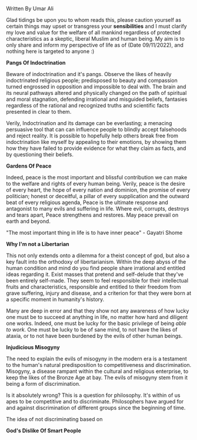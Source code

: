 Written By Umar Ali

Glad tidings be upon you to whom reads this, please caution yourself as certain things may upset or transgress your **sensibilities** and I must clarify my love and value for the welfare of all mankind regardless of protected characteristics as a skeptic, liberal Muslim and human being. My aim is to only share and inform my perspective of life as of (Date 09/11/2022), and nothing here is targeted to anyone :)



**Pangs Of Indoctrination**

Beware of indoctrination and it's pangs. Observe the likes of heavily indoctrinated religious people; predisposed to beauty and compassion turned engrossed in opposition and impossible to deal with. The brain and its neural pathways altered and physically changed on the path of spiritual and moral stagnation, defending irrational and misguided beliefs, fantasies regardless of the rational and recognized truths and scientific facts presented in clear to them.

Verily, Indoctrination and its damage can be everlasting; a menacing persuasive tool that can can influence people to blindly accept falsehoods and reject reality. It is possible to hopefully help others break free from indoctrination like myself by appealing to their emotions, by showing them how they have failed to provide evidence for what they claim as facts, and by questioning their beliefs.


**Gardens Of Peace**

Indeed, peace is the most important and blissful contribution we can make to the welfare and rights of every human being. Verily, peace is the desire of every heart, the hope of every nation and dominion, the promise of every politician; honest or deceitful, a pillar of every supplication and the outward beat of every religious agenda, Peace is the ultimate response and antagonist to many evils and suffering in life. Where evil, corrupts, destroys and tears apart, Peace strengthens and restores. May peace prevail on earth and beyond.

"The most important thing in life is to have inner peace" - Gayatri Shome


**Why I'm not a Libertarian**

This not only extends onto a dilemma for a theist concept of god, but also a key fault into the orthodoxy of libertarianism. Within the deep abyss of the human condition and mind do you find people share irrational and entitled ideas regarding it. Exist masses that pretend and self-delude that they've been entirely self-made. They seem to feel responsible for their intellectual fruits and characteristics, responsible and entitled to their freedom from grave suffering, injury and disease, and a criterion for that they were born at a specific moment in humanity's history. 

Many are deep in error and that they show not any awareness of how lucky one must be to succeed at anything in life, no matter how hard and diligent one works. Indeed, one must be lucky for the basic privilege of being _able to work_. One must be lucky to be of sane mind, to not have the likes of ataxia, or to not have been burdened by the evils of other human beings.



**Injudicious Misogyny** 

The need to explain the evils of misogyny in the modern era is a testament to the human's natural predisposition to competitiveness and discrimination. Misogyny, a disease rampant within the cultural and religious enterprise, to keep the likes of the Bronze Age at bay. The evils of misogyny stem from it being a form of discrimination.

Is it absolutely wrong? This is a question for philosophy. It's within of us apes to be competitive and to discriminate. Philosophers have argued for and against discrimination of different groups since the beginning of time.

The idea of not discriminating based on 


**God's Dislike Of Smart People**



